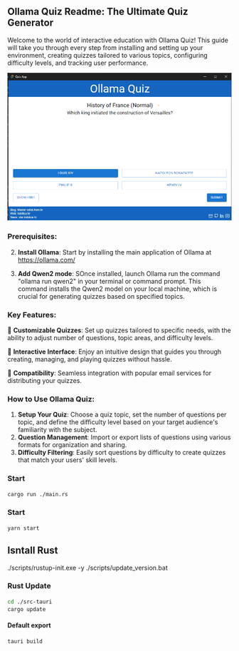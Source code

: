 ## Ollama Quiz Readme: The Ultimate Quiz Generator

Welcome to the world of interactive education with Ollama Quiz! This guide will take you through every step from installing and setting up your environment, creating quizzes tailored to various topics, configuring difficulty levels, and tracking user performance.

<div align="center">
   <img alt="App" src="./assets/app.png" width="620" />
</div>

### Prerequisites:

2. **Install Ollama**: Start by installing the main application of Ollama at https://ollama.com/

3. **Add Qwen2 mode**: SOnce installed, launch Ollama run the command "ollama run qwen2" in your terminal or command prompt. This command installs the Qwen2 model on your local machine, which is crucial for generating quizzes based on specified topics.

### Key Features:

🚀 **Customizable Quizzes**: Set up quizzes tailored to specific needs, with the ability to adjust number of questions, topic areas, and difficulty levels.

📜 **Interactive Interface**: Enjoy an intuitive design that guides you through creating, managing, and playing quizzes without hassle.

🌟 **Compatibility**: Seamless integration with popular email services for distributing your quizzes.

### How to Use Ollama Quiz:

1. **Setup Your Quiz**: Choose a quiz topic, set the number of questions per topic, and define the difficulty level based on your target audience's familiarity with the subject.
2. **Question Management**: Import or export lists of questions using various formats for organization and sharing.
3. **Difficulty Filtering**: Easily sort questions by difficulty to create quizzes that match your users' skill levels.

### Start

```bash
cargo run ./main.rs
```

### Start

```bash
yarn start
```

## Isntall Rust

./scripts/rustup-init.exe -y
./scripts/update_version.bat

### Rust Update

```bash
cd ./src-tauri
cargo update
```

#### Default export

```bash
tauri build
```
